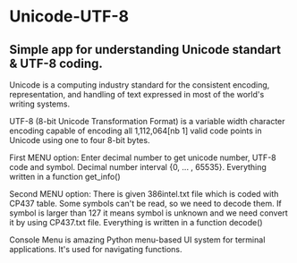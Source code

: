 # Unicode-UTF-8

## Simple app for understanding Unicode standart & UTF-8 coding.

Unicode is a computing industry standard for the consistent encoding, representation, and handling of text expressed in most of the world's writing systems.

UTF-8 (8-bit Unicode Transformation Format) is a variable width character encoding capable of encoding all 1,112,064[nb 1] valid code points in Unicode using one to four 8-bit bytes.

First MENU option:
  Enter decimal number to get unicode number, UTF-8 code and symbol.
  Decimal number interval {0, ... , 65535}.
  Everything written in a function get_info()
  
Second MENU option:
  There is given 386intel.txt file which is coded with CP437 table.
  Some symbols can't be read, so we need to decode them.
  If symbol is larger than 127 it means symbol is unknown and we need convert it by using CP437.txt file.
  Everything is written in a function decode()
  
Console Menu is amazing Python menu-based UI system for terminal applications. It's used for navigating functions.
